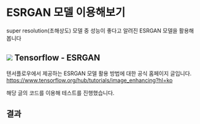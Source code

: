# ESRGAN 모델 이용해보기
super resolution(초해상도) 모델 중 성능이 좋다고 알려진 ESRGAN 모델을 활용해 봅니다

## <img src="https://img.shields.io/badge/Python-3776AB?style=flat-square&logo=python&logoColor=white"> Tensorflow - ESRGAN
텐서플로우에서 제공하는 ESRGAN 모델 활용 방법에 대한 공식 홈페이지 글입니다.
https://www.tensorflow.org/hub/tutorials/image_enhancing?hl=ko

해당 글의 코드를 이용해 테스트를 진행했습니다.

## 결과
